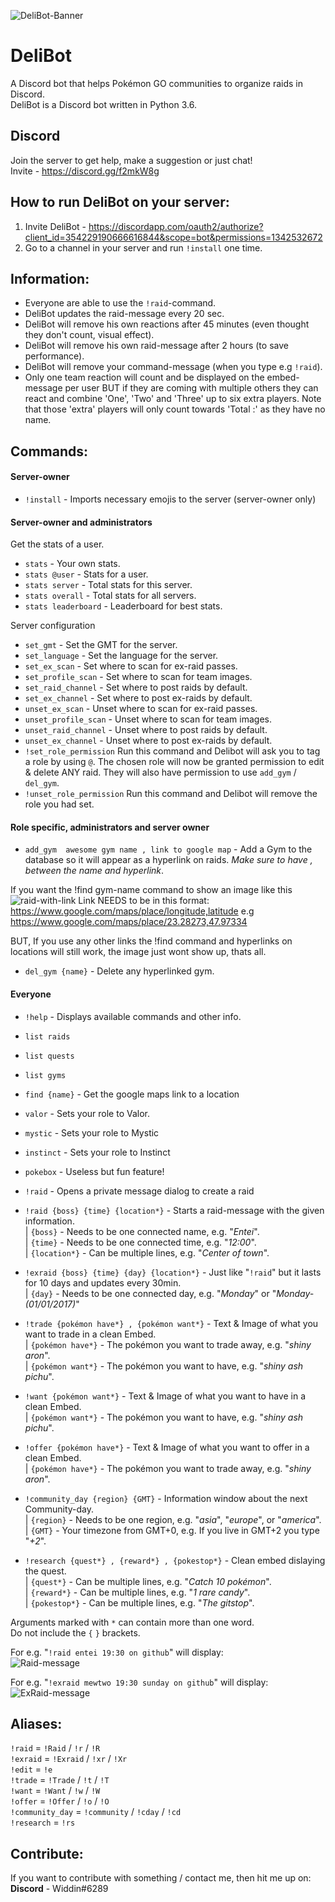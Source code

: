 

![DeliBot-Banner](https://github.com/OfficialWiddin/DeliBot/blob/master/images/DBanner.png)

# DeliBot
A Discord bot that helps Pokémon GO communities to organize raids in Discord.  
DeliBot is a Discord bot written in Python 3.6.

## Discord
Join the server to get help, make a suggestion or just chat!  
Invite - https://discord.gg/f2mkW8g  

## How to run DeliBot on your server:
1. Invite DeliBot - https://discordapp.com/oauth2/authorize?client_id=354229190666616844&scope=bot&permissions=1342532672
2. Go to a channel in your server and run `!install` one time.


## Information:
- Everyone are able to use the ``!raid``-command.  
- DeliBot updates the raid-message every 20 sec.
- DeliBot will remove his own reactions after 45 minutes (even thought they don't count, visual effect).
- DeliBot will remove his own raid-message after 2 hours (to save performance).
- DeliBot will remove your command-message (when you type e.g `!raid`).
- Only one team reaction will count and be displayed on the embed-message per user BUT if they are coming with multiple others they can react and combine 'One', 'Two' and 'Three' up to six extra players. Note that those 'extra' players will only count towards 'Total :' as they have no name.



## Commands:
#### Server-owner 
- `!install` - Imports necessary emojis to the server (server-owner only) 

#### Server-owner and administrators

Get the stats of a user.
- `stats` - Your own stats.
- `stats @user` - Stats for a user.
- `stats server` - Total stats for this server.
- `stats overall` - Total stats for all servers.
- `stats leaderboard` - Leaderboard for best stats.

Server configuration
- `set_gmt` - Set the GMT for the server.
- `set_language` - Set the language for the server.
- `set_ex_scan` - Set where to scan for ex-raid passes.
- `set_profile_scan` - Set where to scan for team images.
- `set_raid_channel` - Set where to post raids by default.
- `set_ex_channel` - Set where to post ex-raids by default.
- `unset_ex_scan` - Unset where to scan for ex-raid passes.
- `unset_profile_scan` - Unset where to scan for team images.
- `unset_raid_channel` - Unset where to post raids by default.
- `unset_ex_channel` - Unset where to post ex-raids by default.
- `!set_role_permission` Run this command and Delibot will ask you to tag a role by using `@`. The chosen role will now be granted permission to edit & delete ANY raid. They will also have permission to use `add_gym` / `del_gym`. 
- `!unset_role_permission` Run this command and Delibot will remove the role you had set.

#### Role specific, administrators and server owner
- `add_gym  awesome gym name , link to google map` - Add a Gym to the database so it will appear as a hyperlink on raids.
*Make sure to have , between the name and hyperlink*.

If you want the !find gym-name command to show an image like this 
![raid-with-link](https://cdn.discordapp.com/attachments/416342787240230917/488314774292135937/unknown.png)
Link NEEDS to be in this format: https://www.google.com/maps/place/longitude,latitude
e.g https://www.google.com/maps/place/23.28273,47.97334

BUT, If you use any other links the !find command and hyperlinks on locations will still work, the image just wont show up, thats all.
- `del_gym {name}` - Delete any hyperlinked gym.


#### Everyone
- `!help` - Displays available commands and other info.  
- `list raids`
- `list quests`
- `list gyms`
- `find {name}` - Get the google maps link to a location
- `valor` - Sets your role to Valor.
- `mystic` - Sets your role to Mystic
- `instinct` - Sets your role to Instinct
- `pokebox` - Useless but fun feature!
- `!raid` - Opens a private message dialog to create a raid
- `!raid {boss} {time} {location*}` - Starts a raid-message with the given information.  
  | `{boss}` - Needs to be one connected name, e.g. "*Entei*".  
  | `{time}` - Needs to be one connected time, e.g. "*12:00*".  
  | `{location*}` - Can be multiple lines, e.g. "*Center of town*".  

- `!exraid {boss} {time} {day} {location*}` - Just like "`!raid`" but it lasts for 10 days and updates every 30min.  
  | `{day}` - Needs to be one connected day, e.g. "*Monday*" or "*Monday-(01/01/2017)*"  
    
- `!trade {pokémon have*} , {pokémon want*}` - Text & Image of what you want to trade in a clean Embed.  
  | `{pokémon have*}` - The pokémon you want to trade away, e.g. "*shiny aron*".  
  | `{pokémon want*}` - The pokémon you want to have, e.g. "*shiny ash pichu*".  

- `!want {pokémon want*}` - Text & Image of what you want to have in a clean Embed.  
  | `{pokémon want*}` - The pokémon you want to have, e.g. "*shiny ash pichu*".  

- `!offer {pokémon have*}` - Text & Image of what you want to offer in a clean Embed.  
  | `{pokémon have*}` - The pokémon you want to trade away, e.g. "*shiny aron*".  
  
- `!community_day {region} {GMT}` - Information window about the next Community-day.  
  | `{region}` - Needs to be one region, e.g. "*asia*", "*europe*", or "*america*".  
  | `{GMT}` - Your timezone from GMT+0, e.g. If you live in GMT+2 you type "*+2*".  
  
- `!research {quest*} , {reward*} , {pokestop*}` - Clean embed dislaying the quest.  
  | `{quest*}` - Can be multiple lines, e.g. "*Catch 10 pokémon*".  
  | `{reward*}` - Can be multiple lines, e.g. "*1 rare candy*".  
  | `{pokestop*}` - Can be multiple lines, e.g. "*The gitstop*".  

Arguments marked with `*` can contain more than one word.  
Do not include the `{` `}` brackets.

For e.g. "`!raid entei 19:30 on github`" will display:  
![Raid-message](https://github.com/OfficialWiddin/DeliBot/blob/master/images/Raid.PNG)


For e.g. "`!exraid mewtwo 19:30 sunday on github`" will display:  
![ExRaid-message](https://github.com/OfficialWiddin/DeliBot/blob/master/images/ExRaid.png)

## Aliases:
`!raid`   = `!Raid` / `!r` / `!R`  
`!exraid` = `!Exraid` / `!xr` / `!Xr`  
`!edit`   = `!e`  
`!trade`  = `!Trade` / `!t` / `!T`  
`!want`   = `!Want` / `!w` / `!W`  
`!offer`  = `!Offer` / `!o` / `!O`  
`!community_day` = `!community` / `!cday` / `!cd`  
`!research` = `!rs`  


## Contribute:
If you want to contribute with something / contact me, then hit me up on:  
**Discord** - Widdin#6289
